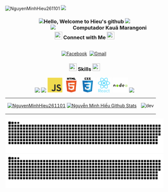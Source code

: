 <img src="https://komarev.com/ghpvc/?username=NguyenMinhHieu261101&label=Lượt%20xem&color=0e75b6&style=flat" alt="NguyenMinhHieu261101" />
<img src="https://www.paperflite.com/sites/default/files/2020-10/8%20Must-have%20Salesforce%20Integrations-Paperflite.gif" />
<h3 align="center"><img src="https://i.gifer.com/origin/18/18dcf08c2e126a1cf6c335a076370b59_w200.gif" width="36px" />Hello, Welcome to Hieu's github 
<img src="https://i.gifer.com/origin/f9/f90fc85cf18e351c565692dcb1c0feeb_w200.gif" width="36px" />
<img src="https://raw.githubusercontent.com/TheDudeThatCode/TheDudeThatCode/master/Assets/Developer.gif" width="360px" align="right" alt="Computador Kauã Marangoni" style="max-width: 100%;"></a></h3>

<h3 align="center"> <img src="https://i.gifer.com/origin/34/3431d3e31758c09ff0747eb5cece5edf_w200.gif" width="24px" height="24px" /> Connect with Me <img src="https://i.gifer.com/origin/34/3431d3e31758c09ff0747eb5cece5edf_w200.gif" width="24px" height="24px" /> </h3>
<p align="center">
<br>
  <a href="https://www.facebook.com/hieucun261101/"><img src="https://img.shields.io/badge/Facebook-1877F2?style=for-the-badge&logo=facebook&logoColor=white" alt="Facebook"/></a>&nbsp;
  <a href="mailto:nguyenminhhieu261101@gmail.com?subject=Hola%20Jiji"><img src="https://img.shields.io/badge/gmail-%23D14836.svg?&style=for-the-badge&logo=gmail&logoColor=white" alt="Gmail"/></a>&nbsp;
</p>
                                                                                    
<h3 align="center"><img src="https://i.gifer.com/origin/56/5695ab0186b7ed8fd0a1ece35842139b_w200.gif" width="24px" height="24px" /> Skills <img src="https://i.gifer.com/origin/56/5695ab0186b7ed8fd0a1ece35842139b_w200.gif" width="24px" height="24px" /></h3>
<p align="center"> 
  <img src="https://img.icons8.com/color/48/000000/mysql-logo.png"/>
  <img src="https://img.icons8.com/color/48/000000/git.png" />
  <img src="https://raw.githubusercontent.com/devicons/devicon/master/icons/javascript/javascript-original.svg" alt="javascript" width="48" height="48"/>
  <img src="https://raw.githubusercontent.com/devicons/devicon/master/icons/html5/html5-original-wordmark.svg" color="white" alt="html5" width="48" height="48"> 
  <img src="https://raw.githubusercontent.com/devicons/devicon/master/icons/css3/css3-original-wordmark.svg" color="white" alt="css3" width="48" height="48"/> 
  <img src="https://raw.githubusercontent.com/devicons/devicon/master/icons/react/react-original-wordmark.svg" alt="react" width="48" height="48"/>
  <img src="https://raw.githubusercontent.com/devicons/devicon/master/icons/nodejs/nodejs-original-wordmark.svg" alt="nodejs" width="48" height="48"/>
  <img src="https://img.icons8.com/color/48/000000/visual-studio-code-2019.png"/>
  </p>

<table style="width:100%;">
  <tr>
    <td>
      <a target="_blank" rel="noopener noreferrer" href="https://github-readme-stats.vercel.app/api/top-langs/?username=NguyenMinhHieu261101&layout=compact&theme=chartreuse-dark"><img width="100%" src="https://github-readme-stats.vercel.app/api/top-langs/?username=NguyenMinhHieu261101&layout=compact&theme=chartreuse-dark" alt="NguyenMinhHieu261101" style="max-width: 100%;"></a>
      <a target="_blank" rel="noopener noreferrer" href="https://github-readme-stats.vercel.app/api?username=NguyenMinhHieu261101&amp;show_icons=true&amp;theme=chartreuse-dark&amp;hide_border=true"><img width="100%"  alt="Nguyễn Minh Hiếu Github Stats" src="https://github-readme-stats.vercel.app/api?username=NguyenMinhHieu261101&amp;show_icons=true&amp;theme=chartreuse-dark" style="max-width: 240%;">
    </td>
    <td>
      <p align="center"> 
        <img src="https://tranetech.com/wp-content/uploads/2021/02/property-gif.gif" alt="dev" width="100%"/>
      </p>
    </td>
  </tr>
</table>

![github contribution grid snake animation](https://raw.githubusercontent.com/itsmeshibintmz/itsmeshibintmz/8c4c442a1c6a6c7b963e5d473e5aec52c42b5ea3/github-contribution-grid-snake-sissa.svg#gh-dark-mode-only)
![github contribution grid snake animation](https://raw.githubusercontent.com/itsmeshibintmz/itsmeshibintmz/8c4c442a1c6a6c7b963e5d473e5aec52c42b5ea3/github-contribution-grid-snake-sissa-white.svg#gh-light-mode-only)
